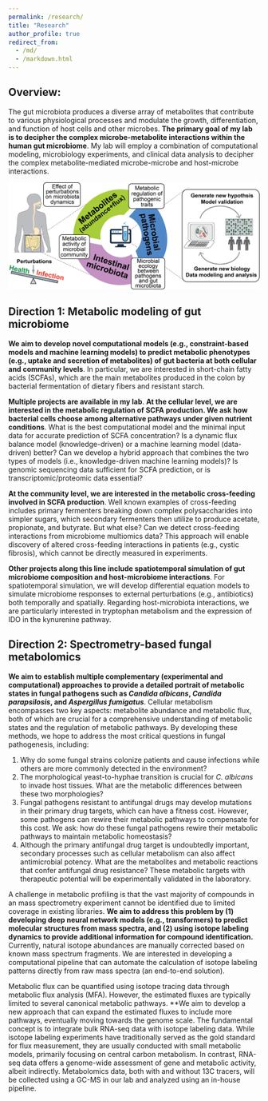 ```yaml
---
permalink: /research/
title: "Research"
author_profile: true
redirect_from: 
  - /md/
  - /markdown.html
---
```


## Overview:
The gut microbiota produces a diverse array of metabolites that contribute to various physiological processes and modulate the growth, differentiation, and function of host cells and other microbes. **The primary goal of my lab is to decipher the complex microbe-metabolite interactions within the human gut microbiome**. My lab will employ a combination of computational modeling, microbiology experiments, and clinical data analysis to decipher the complex metabolite-mediated microbe-microbe and host-microbe interactions.

![](lab_directions.png)

## Direction 1: Metabolic modeling of gut microbiome

__We aim to develop novel computational models (e.g., constraint-based models and machine learning models) to predict metabolic phenotypes (e.g., uptake and secretion of metabolites) of gut bacteria at both cellular and community levels__. In particular, we are interested in short-chain fatty acids (SCFAs), which are the main metabolites produced in the colon by bacterial fermentation of dietary fibers and resistant starch.

__Multiple projects are available in my lab__. __At the cellular level, we are interested in the metabolic regulation of SCFA production. We ask how bacterial cells choose among alternative pathways under given nutrient conditions__. What is the best computational model and the minimal input data for accurate prediction of SCFA concentration? Is a dynamic flux balance model (knowledge-driven) or a machine learning model (data-driven) better? Can we develop a hybrid approach that combines the two types of models (i.e., knowledge-driven machine learning models)? Is genomic sequencing data sufficient for SCFA prediction, or is transcriptomic/proteomic data essential?

__At the community level, we are interested in the metabolic cross-feeding involved in SCFA production__. Well known examples of cross-feeding includes primary fermenters breaking down complex polysaccharides into simpler sugars, which secondary fermenters then utilize to produce acetate, propionate, and butyrate. But what else? Can we detect cross-feeding interactions from microbiome multiomics data? This approach will enable discovery of altered cross-feeding interactions in patients (e.g., cystic fibrosis), which cannot be directly measured in experiments.

__Other projects along this line include spatiotemporal simulation of gut microbiome composition and host-microbiome interactions__. For spatiotemporal simulation, we will develop differential equation models to simulate microbiome responses to external perturbations (e.g., antibiotics) both temporally and spatially. Regarding host-microbiota interactions, we are particularly interested in tryptophan metabolism and the expression of IDO in the kynurenine pathway.

## Direction 2: Spectrometry-based fungal metabolomics

__We aim to establish multiple complementary (experimental and computational) approaches to provide a detailed portrait of metabolic states in fungal pathogens such as *Candida albicans*, *Candida parapsilosis*, and *Aspergillus fumigatus*__. Cellular metabolism encompasses two key aspects: metabolite abundance and metabolic flux, both of which are crucial for a comprehensive understanding of metabolic states and the regulation of metabolic pathways. By developing these methods, we hope to address the most critical questions in fungal pathogenesis, including:

1. Why do some fungal strains colonize patients and cause infections while others are more commonly detected in the environment?
2. The morphological yeast-to-hyphae transition is crucial for *C. albicans* to invade host tissues. What are the metabolic differences between these two morphologies?
3. Fungal pathogens resistant to antifungal drugs may develop mutations in their primary drug targets, which can have a fitness cost. However, some pathogens can rewire their metabolic pathways to compensate for this cost. We ask: how do these fungal pathogens rewire their metabolic pathways to maintain metabolic homeostasis?
4. Although the primary antifungal drug target is undoubtedly important, secondary processes such as cellular metabolism can also affect antimicrobial potency. What are the metabolites and metabolic reactions that confer antifungal drug resistance? These metabolic targets with therapeutic potential will be experimentally validated in the laboratory.

A challenge in metabolic profiling is that the vast majority of compounds in an mass spectrometry experiment cannot be identified due to limited coverage in existing libraries. **We aim to address this problem by (1) developing deep neural network models (e.g., transformers) to predict molecular structures from mass spectra, and (2) using isotope labeling dynamics to provide additional information for compound identification.** Currently, natural isotope abundances are manually corrected based on known mass spectrum fragments. We are interested in developing a computational pipeline that can automate the calculation of isotope labeling patterns directly from raw mass spectra (an end-to-end solution).

Metabolic flux can be quantified using isotope tracing data through metabolic flux analysis (MFA). However, the estimated fluxes are typically limited to several canonical metabolic pathways. **We aim to develop a new approach that can expand the estimated fluxes to include more pathways, eventually moving towards the genome scale. The fundamental concept is to integrate bulk RNA-seq data with isotope labeling data. While isotope labeling experiments have traditionally served as the gold standard for flux measurement, they are usually conducted with small metabolic models, primarily focusing on central carbon metabolism. In contrast, RNA-seq data offers a genome-wide assessment of gene and metabolic activity, albeit indirectly. Metabolomics data, both with and without 13C tracers, will be collected using a GC-MS in our lab and analyzed using an in-house pipeline.

